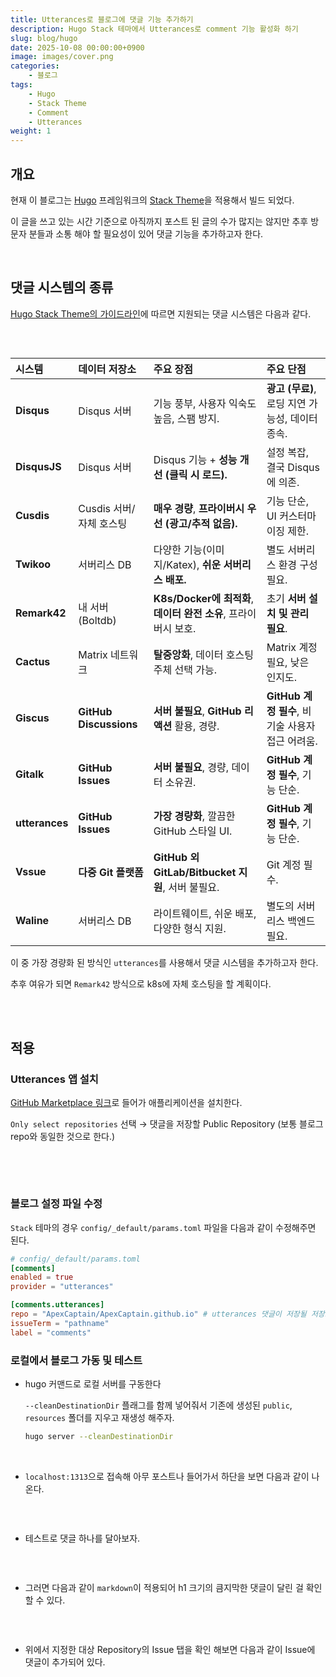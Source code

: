 ```yaml
---
title: Utterances로 블로그에 댓글 기능 추가하기
description: Hugo Stack 테마에서 Utterances로 comment 기능 활성화 하기
slug: blog/hugo
date: 2025-10-08 00:00:00+0900
image: images/cover.png
categories:
    - 블로그
tags:
    - Hugo
    - Stack Theme
    - Comment
    - Utterances
weight: 1
---
```


## 개요

현재 이 블로그는 [Hugo](https://gohugo.io/) 프레임워크의 [Stack Theme](https://github.com/CaiJimmy/hugo-theme-stack)을 적용해서 빌드 되었다.

이 글을 쓰고 있는 시간 기준으로 아직까지 포스트 된 글의 수가 많지는 않지만 추후 방문자 분들과 소통 해야 할 필요성이 있어 댓글 기능을 추가하고자 한다.

<br>

## 댓글 시스템의 종류

[Hugo Stack Theme의 가이드라인](https://stack.jimmycai.com/config/comments)에 따르면 지원되는 댓글 시스템은 다음과 같다.

<p align='center'>
    <img src="images/available-comment-systems.png" alt>
</p>

<br>

| 시스템 | 데이터 저장소 | 주요 장점 | 주요 단점 |
| :--- | :--- | :--- | :--- |
| **Disqus** | Disqus 서버 | 기능 풍부, 사용자 익숙도 높음, 스팸 방지. | **광고 (무료)**, 로딩 지연 가능성, 데이터 종속. |
| **DisqusJS** | Disqus 서버 | Disqus 기능 + **성능 개선 (클릭 시 로드).** | 설정 복잡, 결국 Disqus에 의존. |
| **Cusdis** | Cusdis 서버/자체 호스팅 | **매우 경량**, **프라이버시 우선 (광고/추적 없음).** | 기능 단순, UI 커스터마이징 제한. |
| **Twikoo** | 서버리스 DB | 다양한 기능(이미지/Katex), **쉬운 서버리스 배포.** | 별도 서버리스 환경 구성 필요. |
| **Remark42** | 내 서버 (Boltdb) | **K8s/Docker에 최적화**, **데이터 완전 소유**, 프라이버시 보호. | 초기 **서버 설치 및 관리 필요**. |
| **Cactus** | Matrix 네트워크 | **탈중앙화**, 데이터 호스팅 주체 선택 가능. | Matrix 계정 필요, 낮은 인지도. |
| **Giscus** | **GitHub Discussions** | **서버 불필요**, **GitHub 리액션** 활용, 경량. | **GitHub 계정 필수**, 비기술 사용자 접근 어려움. |
| **Gitalk** | **GitHub Issues** | **서버 불필요**, 경량, 데이터 소유권. | **GitHub 계정 필수**, 기능 단순. |
| **utterances** | **GitHub Issues** | **가장 경량화**, 깔끔한 GitHub 스타일 UI. | **GitHub 계정 필수**, 기능 단순. |
| **Vssue** | **다중 Git 플랫폼** | **GitHub 외 GitLab/Bitbucket 지원**, 서버 불필요. | Git 계정 필수. |
| **Waline** | 서버리스 DB | 라이트웨이트, 쉬운 배포, 다양한 형식 지원. | 별도의 서버리스 백엔드 필요. |


이 중 가장 경량화 된 방식인 `utterances`를 사용해서 댓글 시스템을 추가하고자 한다.

추후 여유가 되면 `Remark42` 방식으로 k8s에 자체 호스팅을 할 계획이다.

<br><br>

## 적용

### Utterances 앱 설치

[GitHub Marketplace 링크](https://github.com/apps/utterances)로 들어가 애플리케이션을 설치한다.

`Only select repositories` 선택 → 댓글을 저장할 Public Repository (보통 블로그 repo와 동일한 것으로 한다.)

<p align='center'>
    <img src="images/install-utterances.png" alt>
</p>

<br><br>

### 블로그 설정 파일 수정

`Stack` 테마의 경우 `config/_default/params.toml` 파일을 다음과 같이 수정해주면 된다.

```toml
# config/_default/params.toml
[comments]
enabled = true
provider = "utterances"

[comments.utterances]
repo = "ApexCaptain/ApexCaptain.github.io" # utterances 댓글이 저장될 저장소
issueTerm = "pathname"
label = "comments"
```

### 로컬에서 블로그 가동 및 테스트

- hugo 커맨드로 로컬 서버를 구동한다

    `--cleanDestinationDir` 플래그를 함께 넣어줘서 기존에 생성된 `public`, `resources` 폴더를 지우고 재생성 해주자.

    ```bash
    hugo server --cleanDestinationDir
    ```

<br>

- `localhost:1313`으로 접속해 아무 포스트나 들어가서 하단을 보면 다음과 같이 나온다.

    <p align='center'>
        <img src="images/comment-section-1.png" alt>
    </p>

<br>

- 테스트로 댓글 하나를 달아보자.

    <p align='center'>
        <img src="images/comment-section-2.png" alt>
    </p>

<br>

- 그러면 다음과 같이 `markdown`이 적용되어 h1 크기의 큼지막한 댓글이 달린 걸 확인 할 수 있다.

    <p align='center'>
        <img src="images/comment-section-3.png" alt>
    </p>

<br>

- 위에서 지정한 대상 Repository의 Issue 탭을 확인 해보면 다음과 같이 Issue에 댓글이 추가되어 있다.

    <p align='center'>
        <img src="images/comment-in-issue.png" alt>
    </p>
